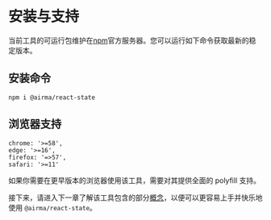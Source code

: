 # 安装与支持

当前工具的可运行包维护在[npm](https://www.npmjs.com/get-npm)官方服务器。您可以运行如下命令获取最新的稳定版本。

## 安装命令

```
npm i @airma/react-state
```

## 浏览器支持

```
chrome: '>=58',
edge: '>=16',
firefox: '=>57',
safari: '>=11'
```

如果你需要在更早版本的浏览器使用该工具，需要对其提供全面的 polyfill 支持。

接下来，请进入下一章了解该工具包含的部分[概念](/zh/react-state/concepts.md)，以便可以更容易上手并快乐地使用 `@airma/react-state`。
